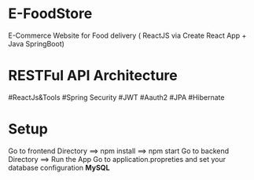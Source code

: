 # E-FoodStore
E-Commerce Website for Food delivery ( ReactJS via Create React App + Java SpringBoot) 

# RESTFul API Architecture

#ReactJs&Tools 
#Spring Security #JWT #Aauth2 
#JPA #Hibernate 

# Setup
Go to frontend Directory ==> npm install ==> npm start 
Go to backend Directory ==> Run the App
Go to application.propreties and set your database configuration **MySQL** 
